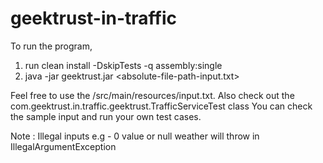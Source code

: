# geektrust-in-traffic

To run the program,
1.  run clean install -DskipTests -q assembly:single
2.  java -jar geektrust.jar <absolute-file-path-input.txt>

Feel free to use the /src/main/resources/input.txt.
Also check out the com.geektrust.in.traffic.geektrust.TrafficServiceTest class
You can check the sample input and run your own test cases.

Note : Illegal inputs e.g - 0 value or null weather will throw in IllegalArgumentException